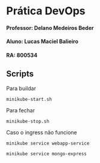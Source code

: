 # Prática DevOps 

#### Professor: Delano Medeiros Beder
#### Aluno: Lucas Maciel Balieiro	
#### RA: 800534

## Scripts

Para buildar

	minikube-start.sh

Para fechar

	minikube-stop.sh

Caso o ingress não funcione

	minikube service webapp-service

	minikube service mongo-express